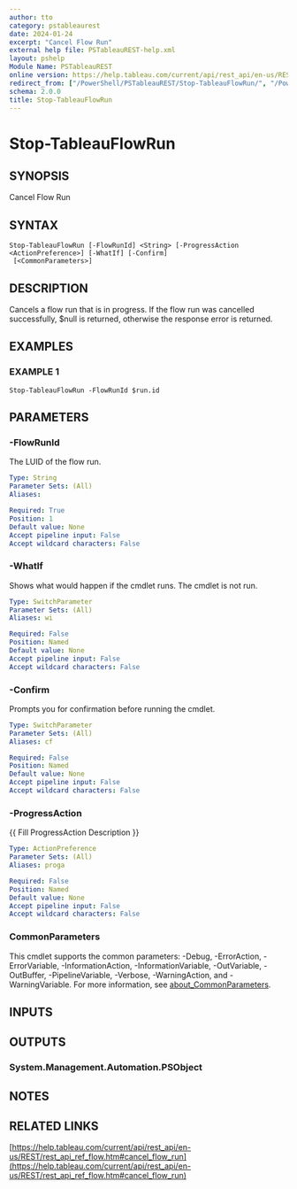 ```yaml
---
author: tto
category: pstableaurest
date: 2024-01-24
excerpt: "Cancel Flow Run"
external help file: PSTableauREST-help.xml
layout: pshelp
Module Name: PSTableauREST
online version: https://help.tableau.com/current/api/rest_api/en-us/REST/rest_api_ref_flow.htm#cancel_flow_run
redirect_from: ["/PowerShell/PSTableauREST/Stop-TableauFlowRun/", "/PowerShell/PSTableauREST/stop-tableauflowrun/", "/PowerShell/stop-tableauflowrun/"]
schema: 2.0.0
title: Stop-TableauFlowRun
---
```


# Stop-TableauFlowRun

## SYNOPSIS
Cancel Flow Run

## SYNTAX

```
Stop-TableauFlowRun [-FlowRunId] <String> [-ProgressAction <ActionPreference>] [-WhatIf] [-Confirm]
 [<CommonParameters>]
```

## DESCRIPTION
Cancels a flow run that is in progress.
If the flow run was cancelled successfully, $null is returned, otherwise the response error is returned.

## EXAMPLES

### EXAMPLE 1
```
Stop-TableauFlowRun -FlowRunId $run.id
```

## PARAMETERS

### -FlowRunId
The LUID of the flow run.

```yaml
Type: String
Parameter Sets: (All)
Aliases:

Required: True
Position: 1
Default value: None
Accept pipeline input: False
Accept wildcard characters: False
```

### -WhatIf
Shows what would happen if the cmdlet runs.
The cmdlet is not run.

```yaml
Type: SwitchParameter
Parameter Sets: (All)
Aliases: wi

Required: False
Position: Named
Default value: None
Accept pipeline input: False
Accept wildcard characters: False
```

### -Confirm
Prompts you for confirmation before running the cmdlet.

```yaml
Type: SwitchParameter
Parameter Sets: (All)
Aliases: cf

Required: False
Position: Named
Default value: None
Accept pipeline input: False
Accept wildcard characters: False
```

### -ProgressAction
{{ Fill ProgressAction Description }}

```yaml
Type: ActionPreference
Parameter Sets: (All)
Aliases: proga

Required: False
Position: Named
Default value: None
Accept pipeline input: False
Accept wildcard characters: False
```

### CommonParameters
This cmdlet supports the common parameters: -Debug, -ErrorAction, -ErrorVariable, -InformationAction, -InformationVariable, -OutVariable, -OutBuffer, -PipelineVariable, -Verbose, -WarningAction, and -WarningVariable. For more information, see [about_CommonParameters](http://go.microsoft.com/fwlink/?LinkID=113216).

## INPUTS

## OUTPUTS

### System.Management.Automation.PSObject
## NOTES

## RELATED LINKS

[https://help.tableau.com/current/api/rest_api/en-us/REST/rest_api_ref_flow.htm#cancel_flow_run](https://help.tableau.com/current/api/rest_api/en-us/REST/rest_api_ref_flow.htm#cancel_flow_run)

